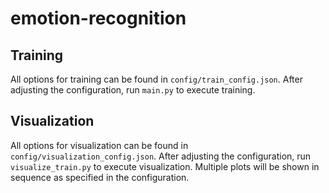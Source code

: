 # emotion-recognition
## Training
All options for training can be found in `config/train_config.json`.
After adjusting the configuration, run `main.py` to execute training.

## Visualization
All options for visualization can be found in `config/visualization_config.json`.
After adjusting the configuration, run `visualize_train.py` to execute visualization.
Multiple plots will be shown in sequence as specified in the configuration.
